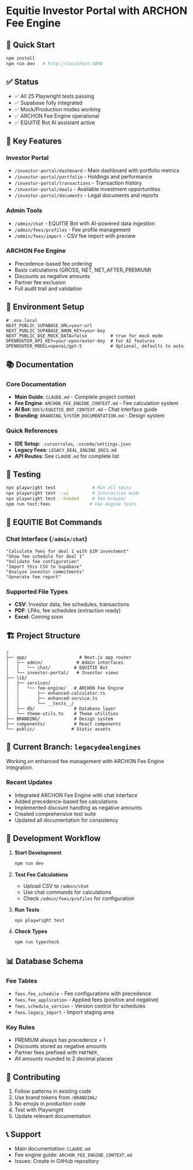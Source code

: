 # Equitie Investor Portal with ARCHON Fee Engine

## 🚀 Quick Start

```bash
npm install
npm run dev   # http://localhost:3000
```

## ✅ Status

- ✅ All 25 Playwright tests passing
- ✅ Supabase fully integrated
- ✅ Mock/Production modes working
- ✅ ARCHON Fee Engine operational
- ✅ EQUITIE Bot AI assistant active

## 🎯 Key Features

### Investor Portal
- `/investor-portal/dashboard` - Main dashboard with portfolio metrics
- `/investor-portal/portfolio` - Holdings and performance
- `/investor-portal/transactions` - Transaction history
- `/investor-portal/deals` - Available investment opportunities
- `/investor-portal/documents` - Legal documents and reports

### Admin Tools
- `/admin/chat` - EQUITIE Bot with AI-powered data ingestion
- `/admin/fees/profiles` - Fee profile management
- `/admin/fees/import` - CSV fee import with preview

### ARCHON Fee Engine
- Precedence-based fee ordering
- Basis calculations (GROSS, NET, NET_AFTER_PREMIUM)
- Discounts as negative amounts
- Partner fee exclusion
- Full audit trail and validation

## 🔧 Environment Setup

```env
# .env.local
NEXT_PUBLIC_SUPABASE_URL=your-url
NEXT_PUBLIC_SUPABASE_ANON_KEY=your-key
NEXT_PUBLIC_USE_MOCK_DATA=false         # true for mock mode
OPENROUTER_API_KEY=your-openrouter-key  # For AI features
OPENROUTER_MODEL=openai/gpt-5           # Optional, defaults to auto
```

## 📚 Documentation

### Core Documentation
- **Main Guide**: `CLAUDE.md` - Complete project context
- **Fee Engine**: `ARCHON_FEE_ENGINE_CONTEXT.md` - Fee calculation system
- **AI Bot**: `DOCS/EQUITIE_BOT_CONTEXT.md` - Chat interface guide
- **Branding**: `BRANDING_SYSTEM_DOCUMENTATION.md` - Design system

### Quick References
- **IDE Setup**: `.cursorrules`, `.vscode/settings.json`
- **Legacy Fees**: `LEGACY_DEAL_ENGINE_DOCS.md`
- **API Routes**: See `CLAUDE.md` for complete list

## 🧪 Testing

```bash
npx playwright test              # Run all tests
npx playwright test --ui         # Interactive mode
npx playwright test --headed     # See browser
npm run test:fees               # Fee engine tests
```

## 💬 EQUITIE Bot Commands

### Chat Interface (`/admin/chat`)
```
"Calculate fees for deal 1 with $1M investment"
"Show fee schedule for deal 1"
"Validate fee configuration"
"Import this CSV to Supabase"
"Analyze investor commitments"
"Generate fee report"
```

### Supported File Types
- **CSV**: Investor data, fee schedules, transactions
- **PDF**: LPAs, fee schedules (extraction ready)
- **Excel**: Coming soon

## 🏗️ Project Structure

```
/
├── app/                    # Next.js app router
│   ├── admin/             # Admin interfaces
│   │   └── chat/         # EQUITIE Bot
│   └── investor-portal/   # Investor views
├── lib/
│   ├── services/
│   │   └── fee-engine/   # ARCHON Fee Engine
│   │       ├── enhanced-calculator.ts
│   │       ├── enhanced-service.ts
│   │       └── __tests__/
│   ├── db/               # Database layer
│   └── theme-utils.ts    # Theme utilities
├── BRANDING/             # Design system
├── components/           # React components
└── public/              # Static assets
```

## 🔄 Current Branch: `legacydealengines`

Working on enhanced fee management with ARCHON Fee Engine integration.

### Recent Updates
- Integrated ARCHON Fee Engine with chat interface
- Added precedence-based fee calculations
- Implemented discount handling as negative amounts
- Created comprehensive test suite
- Updated all documentation for consistency

## 🚦 Development Workflow

1. **Start Development**
   ```bash
   npm run dev
   ```

2. **Test Fee Calculations**
   - Upload CSV to `/admin/chat`
   - Use chat commands for calculations
   - Check `/admin/fees/profiles` for configuration

3. **Run Tests**
   ```bash
   npx playwright test
   ```

4. **Check Types**
   ```bash
   npm run typecheck
   ```

## 📊 Database Schema

### Fee Tables
- `fees.fee_schedule` - Fee configurations with precedence
- `fees.fee_application` - Applied fees (positive and negative)
- `fees.schedule_version` - Version control for schedules
- `fees.legacy_import` - Import staging area

### Key Rules
- PREMIUM always has precedence = 1
- Discounts stored as negative amounts
- Partner fees prefixed with `PARTNER_`
- All amounts rounded to 2 decimal places

## 🤝 Contributing

1. Follow patterns in existing code
2. Use brand tokens from `/BRANDING/`
3. No emojis in production code
4. Test with Playwright
5. Update relevant documentation

## 📞 Support

- Main documentation: `CLAUDE.md`
- Fee engine guide: `ARCHON_FEE_ENGINE_CONTEXT.md`
- Issues: Create in GitHub repository